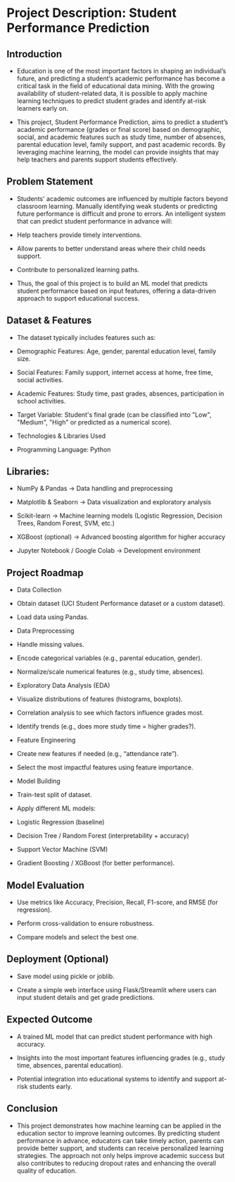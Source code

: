 # Project Description: Student Performance Prediction
## Introduction

- Education is one of the most important factors in shaping an individual’s future, and predicting a student’s academic performance has become a critical task in the field of educational data mining. With the growing availability of student-related data, it is possible to apply machine learning techniques to predict student grades and identify at-risk learners early on.

- This project, Student Performance Prediction, aims to predict a student’s academic performance (grades or final score) based on demographic, social, and academic features such as study time, number of absences, parental education level, family support, and past academic records. By leveraging machine learning, the model can provide insights that may help teachers and parents support students effectively.

## Problem Statement

- Students' academic outcomes are influenced by multiple factors beyond classroom learning. Manually identifying weak students or predicting future performance is difficult and prone to errors. An intelligent system that can predict student performance in advance will:

- Help teachers provide timely interventions.

- Allow parents to better understand areas where their child needs support.

- Contribute to personalized learning paths.

- Thus, the goal of this project is to build an ML model that predicts student performance based on input features, offering a data-driven approach to support educational success.

## Dataset & Features

- The dataset typically includes features such as:

- Demographic Features: Age, gender, parental education level, family size.

- Social Features: Family support, internet access at home, free time, social activities.

- Academic Features: Study time, past grades, absences, participation in school activities.

- Target Variable: Student's final grade (can be classified into "Low", "Medium", "High" or predicted as a numerical score).

- Technologies & Libraries Used

- Programming Language: Python

## Libraries:

- NumPy & Pandas → Data handling and preprocessing

- Matplotlib & Seaborn → Data visualization and exploratory analysis

- Scikit-learn → Machine learning models (Logistic Regression, Decision Trees, Random Forest, SVM, etc.)

- XGBoost (optional) → Advanced boosting algorithm for higher accuracy

- Jupyter Notebook / Google Colab → Development environment

## Project Roadmap

- Data Collection

- Obtain dataset (UCI Student Performance dataset or a custom dataset).

- Load data using Pandas.

- Data Preprocessing

- Handle missing values.

- Encode categorical variables (e.g., parental education, gender).

- Normalize/scale numerical features (e.g., study time, absences).

- Exploratory Data Analysis (EDA)

- Visualize distributions of features (histograms, boxplots).

- Correlation analysis to see which factors influence grades most.

- Identify trends (e.g., does more study time = higher grades?).

- Feature Engineering

- Create new features if needed (e.g., “attendance rate”).

- Select the most impactful features using feature importance.

- Model Building

- Train-test split of dataset.

- Apply different ML models:

- Logistic Regression (baseline)

- Decision Tree / Random Forest (interpretability + accuracy)

- Support Vector Machine (SVM)

- Gradient Boosting / XGBoost (for better performance).

## Model Evaluation

- Use metrics like Accuracy, Precision, Recall, F1-score, and RMSE (for regression).

- Perform cross-validation to ensure robustness.

- Compare models and select the best one.

## Deployment (Optional)

- Save model using pickle or joblib.

- Create a simple web interface using Flask/Streamlit where users can input student details and get grade predictions.

## Expected Outcome

- A trained ML model that can predict student performance with high accuracy.

- Insights into the most important features influencing grades (e.g., study time, absences, parental education).

- Potential integration into educational systems to identify and support at-risk students early.

## Conclusion

- This project demonstrates how machine learning can be applied in the education sector to improve learning outcomes. By predicting student performance in advance, educators can take timely action, parents can provide better support, and students can receive personalized learning strategies. The approach not only helps improve academic success but also contributes to reducing dropout rates and enhancing the overall quality of education.
